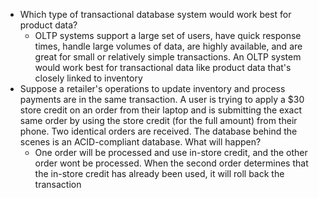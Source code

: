 -  Which type of transactional database system would work best for product data?
	- OLTP systems support a large set of users, have quick response times, handle large volumes of data, are highly available, and are great for small or relatively simple transactions. An OLTP system would work best for transactional data like product data that's closely linked to inventory
- Suppose a retailer's operations to update inventory and process payments are in the same transaction. A user is trying to apply a $30 store credit on an order from their laptop and is submitting the exact same order by using the store credit (for the full amount) from their phone. Two identical orders are received. The database behind the scenes is an ACID-compliant database. What will happen?
	- One order will be processed and use in-store credit, and the other order wont be processed. When the second order determines that the in-store credit has already been used, it will roll back the transaction